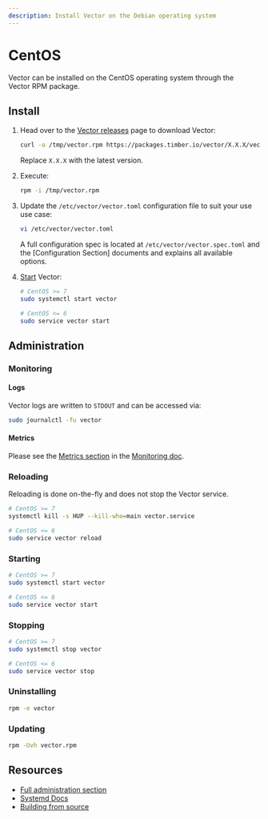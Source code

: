 ```yaml
---
description: Install Vector on the Debian operating system
---
```


# CentOS

Vector can be installed on the CentOS operating system through the \
Vector RPM package.

## Install

1. Head over to the [Vector releases][releases] page to download Vector:


   ```bash
   curl -o /tmp/vector.rpm https://packages.timber.io/vector/X.X.X/vector-vX.X.X-x86_64.rpm
   ```

   Replace `X.X.X` with the latest version.

2. Execute:

   
   ```bash
   rpm -i /tmp/vector.rpm
   ```

3. Update the `/etc/vector/vector.toml` configuration file to suit your use
   use case:


   ```bash
   vi /etc/vector/vector.toml
   ```

   A full configuration spec is located at `/etc/vector/vector.spec.toml`
   and the [Configuration Section] documents and explains all available
   options.

4. [Start](#starting) Vector:

   ```bash
   # CentOS >= 7
   sudo systemctl start vector

   # CentOS <= 6
   sudo service vector start
   ```

## Administration

### Monitoring

#### Logs

Vector logs are written to `STDOUT` and can be accessed via:

```bash
sudo journalctl -fu vector
```

#### Metrics

Please see the [Metrics section][metrics] in the [Monitoring doc][monitoring].

### Reloading

Reloading is done on-the-fly and does not stop the Vector service.

```bash
# CentOS >= 7
systemctl kill -s HUP --kill-who=main vector.service

# CentOS <= 6
sudo service vector reload
```

### Starting

```bash
# CentOS >= 7
sudo systemctl start vector

# CentOS <= 6
sudo service vector start
```

### Stopping

```bash
# CentOS >= 7
sudo systemctl stop vector

# CentOS <= 6
sudo service vector stop
```

### Uninstalling

```bash
rpm -e vector
```

### Updating

```bash
rpm -Uvh vector.rpm
```

## Resources

* [Full administration section][administration]
* [Systemd Docs][systemd]
* [Building from source][build_from_source]


[administration]: /usage/administration/README.md
[build_from_source]: ../build-from-source.md
[metrics]: /usage/administration/monitoring.md#metrics
[monitoring]: /usage/administration/monitoring.md
[releases]: https://github.com/timberio/vector/releases
[systemd]: https://wiki.debian.org/systemd